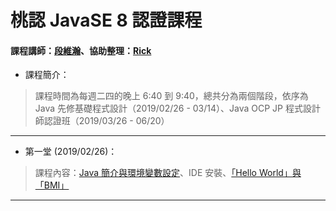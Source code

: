 # 桃認 JavaSE 8 認證課程
#### 課程講師：[段維瀚](https://github.com/vincenttuan)、協助整理：[Rick](https://github.com/rickbsr)

* 課程簡介：
> 課程時間為每週二四的晚上 6:40 到 9:40，總共分為兩個階段，依序為 Java 先修基礎程式設計（2019/02/26 - 03/14）、Java OCP JP 程式設計師認證班（2019/03/26 - 06/20）

---
* 第一堂 (2019/02/26)：
> 課程內容：[Java 簡介與環境變數設定](https://codingbydumbbell.blogspot.com/2018/05/java-basic-aboutjava.html)、IDE 安裝、[「Hello World」與「BMI」](https://github.com/vincenttuan/JavaCourse0226/blob/master/src/lab/Hello.java)

---
